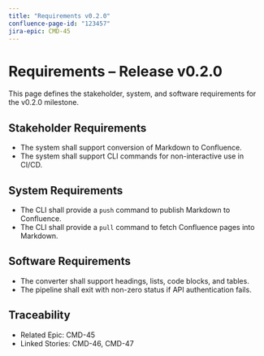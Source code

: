 ```yaml
---
title: "Requirements v0.2.0"
confluence-page-id: "123457"
jira-epic: CMD-45
---
```


# Requirements – Release v0.2.0

This page defines the stakeholder, system, and software requirements for
the v0.2.0 milestone.

## Stakeholder Requirements

- The system shall support conversion of Markdown to Confluence.
- The system shall support CLI commands for non-interactive use in CI/CD.

## System Requirements

- The CLI shall provide a `push` command to publish Markdown to Confluence.
- The CLI shall provide a `pull` command to fetch Confluence pages into Markdown.

## Software Requirements

- The converter shall support headings, lists, code blocks, and tables.
- The pipeline shall exit with non-zero status if API authentication fails.

## Traceability

- Related Epic: CMD-45
- Linked Stories: CMD-46, CMD-47
